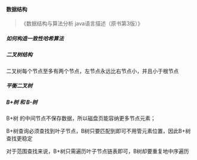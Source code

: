 #### 数据结构

> 《数据结构与算法分析 java语言描述（原书第3版）》

##### 如何构造一致性哈希算法



##### 二叉树结构

二叉树每个节点至多有两个节点，左节点永远比右节点小，并且小于根节点

##### 平衡二叉树



##### B+树 和 B-树

B+树 的中间节点不保存数据，所以磁盘页能容纳更多节点元素；

B+树查询必须查找到叶子节点，B树只要匹配到即可不用管元素位置，因此B+树查找更稳定

对于范围查找来说，B+树只需遍历叶子节点链表即可，B树却要重复地中序遍历


